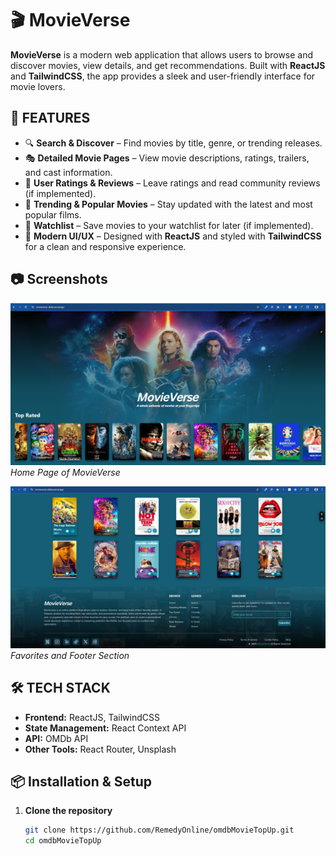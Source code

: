 # 🎬 MovieVerse

**MovieVerse** is a modern web application that allows users to browse and discover movies, view details, and get recommendations. Built with **ReactJS** and **TailwindCSS**, the app provides a sleek and user-friendly interface for movie lovers.

## 🚀 FEATURES

- 🔍 **Search & Discover** – Find movies by title, genre, or trending releases.
- 🎭 **Detailed Movie Pages** – View movie descriptions, ratings, trailers, and cast information.
- 🌟 **User Ratings & Reviews** – Leave ratings and read community reviews (if implemented).
- 🎥 **Trending & Popular Movies** – Stay updated with the latest and most popular films.
- 📜 **Watchlist** – Save movies to your watchlist for later (if implemented).
- 🎨 **Modern UI/UX** – Designed with **ReactJS** and styled with **TailwindCSS** for a clean and responsive experience.

## 📷 Screenshots

![MovieVerse Home Page](public/screenshots/homePage.png)  
_Home Page of MovieVerse_

![Favorites & Footer Section](public/screenshots/favorite+footer.png)  
_Favorites and Footer Section_

## 🛠️ TECH STACK

- **Frontend:** ReactJS, TailwindCSS
- **State Management:** React Context API
- **API:** OMDb API
- **Other Tools:** React Router, Unsplash

## 📦 Installation & Setup

1. **Clone the repository**
   ```sh
   git clone https://github.com/RemedyOnline/omdbMovieTopUp.git
   cd omdbMovieTopUp
   ```
